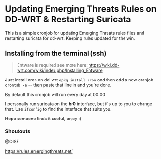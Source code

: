 # Updating Emerging Threats Rules on DD-WRT & Restarting Suricata
This is a simple cronjob for updating Emerging Threats rules files and restarting suricata for dd-wrt. Keeping rules updated for the win.

## Installing from the terminal (ssh)
> Entware is required see more here: https://wiki.dd-wrt.com/wiki/index.php/Installing_Entware

Just install cron on dd-wrt `opkg install cron` and then add a new cronjob `crontab -e` -- then paste that line in and you're done. 

By default this cronjob will run every day at 00:00

I personally run suricata on the **br0** interface, but it's up to you to change that. Use `ifconfig` to find the interface that suits you.

Hope someone finds it useful, enjoy :)

### Shoutouts

@OISF

https://rules.emergingthreats.net/
